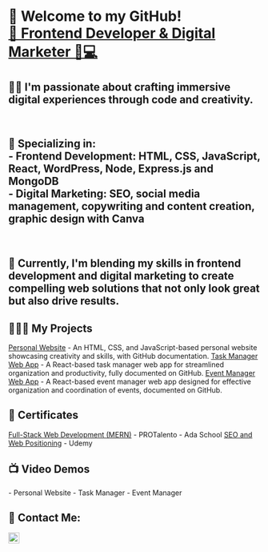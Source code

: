 <h1>👋 Welcome to my GitHub! <br/><a href="https://github.com/Marcetmr">🚀 Frontend Developer & Digital Marketer 🎨💻</a><br>

<h2>👨‍💻 I'm passionate about crafting immersive digital experiences through code and creativity.</h2><br>

<h2>🌟 Specializing in:<br>
  - Frontend Development: HTML, CSS, JavaScript, React, WordPress, Node, Express.js and MongoDB <br>
  - Digital Marketing: SEO, social media management, copywriting and content creation, graphic design with Canva </h2><br>

<h2>💼 Currently, I'm blending my skills in frontend development and digital marketing to create compelling web solutions that not only look great but also drive results.</h2>

<h2>👩🏽‍💻 My Projects</h2>
    <a href="#">Personal Website</a> - An HTML, CSS, and JavaScript-based personal website showcasing creativity and skills, with GitHub documentation.
    <a href="#">Task Manager Web App</a> - A React-based task manager web app for streamlined organization and productivity, fully documented on GitHub.
    <a href="#">Event Manager Web App</a> - A React-based event manager web app designed for effective organization and coordination of events, documented on GitHub.

<h2>📄 Certificates </h2>
    <a href="#">Full-Stack Web Development (MERN)</a> - PROTalento - Ada School
    <a href="#">SEO and Web Positioning</a> - Udemy

<h2>📺 Video Demos</h2>
    - Personal Website
    - Task Manager
    - Event Manager

<h2> 🤳 Contact Me:</h2>

[<img align="left" alt="NaekMejia | LinkedIn" width="22px" src="https://cdn.jsdelivr.net/npm/simple-icons@v3/icons/linkedin.svg" />][linkedin]

[linkedin]: https://www.linkedin.com/in/marcetmr/



